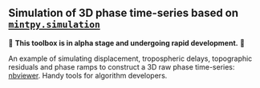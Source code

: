 ## Simulation of 3D phase time-series based on [`mintpy.simulation`](https://github.com/insarlab/MintPy/tree/main/src/mintpy/simulation) ##

🚨 **This toolbox is in alpha stage and undergoing rapid development.** 🚨

An example of simulating displacement, tropospheric delays, topographic residuals and phase ramps to construct a 3D raw phase time-series: [nbviewer](https://nbviewer.jupyter.org/github/insarlab/MintPy-tutorial/tree/main/simulations/). Handy tools for algorithm developers.
